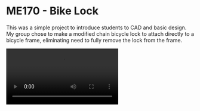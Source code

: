 # ME170 - Bike Lock

This was a simple project to introduce students to CAD and basic design.
My group chose to make a modified chain bicycle lock to attach directly to a bicycle frame, eliminating need to fully remove the lock from the frame.

![Assembly Explosion](/../main/Mechanical%20Course%20Projects/Year%201%20-%20Bike%20Lock/04MountExplosion.mp4)
